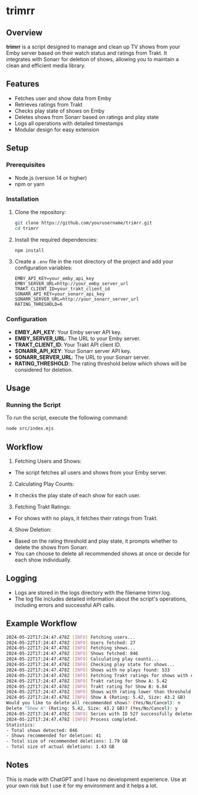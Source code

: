 # trimrr

## Overview

**trimrr** is a script designed to manage and clean up TV shows from your Emby server based on their watch status and ratings from Trakt. It integrates with Sonarr for deletion of shows, allowing you to maintain a clean and efficient media library. 

## Features

- Fetches user and show data from Emby
- Retrieves ratings from Trakt
- Checks play state of shows on Emby
- Deletes shows from Sonarr based on ratings and play state
- Logs all operations with detailed timestamps
- Modular design for easy extension

## Setup

### Prerequisites

- Node.js (version 14 or higher)
- npm or yarn

### Installation

1. Clone the repository:

    ```sh
    git clone https://github.com/yourusername/trimrr.git
    cd trimrr
    ```

2. Install the required dependencies:

    ```sh
    npm install
    ```

3. Create a `.env` file in the root directory of the project and add your configuration variables:

    ```env
    EMBY_API_KEY=your_emby_api_key
    EMBY_SERVER_URL=http://your_emby_server_url
    TRAKT_CLIENT_ID=your_trakt_client_id
    SONARR_API_KEY=your_sonarr_api_key
    SONARR_SERVER_URL=http://your_sonarr_server_url
    RATING_THRESHOLD=6
    ```


### Configuration

- **EMBY_API_KEY**: Your Emby server API key.
- **EMBY_SERVER_URL**: The URL to your Emby server.
- **TRAKT_CLIENT_ID**: Your Trakt API client ID.
- **SONARR_API_KEY**: Your Sonarr server API key.
- **SONARR_SERVER_URL**: The URL to your Sonarr server.
- **RATING_THRESHOLD**: The rating threshold below which shows will be considered for deletion.

## Usage

### Running the Script

To run the script, execute the following command:

```sh
node src/index.mjs
```

## Workflow

1. Fetching Users and Shows:

- The script fetches all users and shows from your Emby server.

2. Calculating Play Counts:

- It checks the play state of each show for each user.

3. Fetching Trakt Ratings:

- For shows with no plays, it fetches their ratings from Trakt.

4. Show Deletion:

- Based on the rating threshold and play state, it prompts whether to delete the shows from Sonarr.
- You can choose to delete all recommended shows at once or decide for each show individually.

## Logging

- Logs are stored in the logs directory with the filename trimrr.log.
- The log file includes detailed information about the script's operations, including errors and successful API calls.

## Example Workflow

```sh
2024-05-22T17:24:47.478Z [INFO] Fetching users...
2024-05-22T17:24:47.478Z [INFO] Users fetched: 27
2024-05-22T17:24:47.478Z [INFO] Fetching shows...
2024-05-22T17:24:47.478Z [INFO] Shows fetched: 846
2024-05-22T17:24:47.478Z [INFO] Calculating play counts...
2024-05-22T17:24:47.478Z [INFO] Checking play state for shows...
2024-05-22T17:24:47.478Z [INFO] Shows with no plays found: 533
2024-05-22T17:24:47.478Z [INFO] Fetching Trakt ratings for shows with no plays...
2024-05-22T17:24:47.478Z [INFO] Trakt rating for Show A: 5.42
2024-05-22T17:24:47.478Z [INFO] Trakt rating for Show B: 6.84
2024-05-22T17:24:47.478Z [INFO] Shows with rating lower than threshold:
2024-05-22T17:24:47.478Z [INFO] Show A (Rating: 5.42, Size: 43.2 GB)
Would you like to delete all recommended shows? (Yes/No/Cancel): n
Delete "Show A" (Rating: 5.42, Size: 43.2 GB)? (Yes/No/Cancel): y
2024-05-22T17:24:47.478Z [INFO] Series with ID 527 successfully deleted from Sonarr.
2024-05-22T17:24:47.478Z [INFO] Process completed.
Statistics:
- Total shows detected: 846
- Shows recommended for deletion: 41
- Total size of recommended deletions: 1.79 GB
- Total size of actual deletions: 1.43 GB
```
## Notes

This is made with ChatGPT and I have no development experience. Use at your own risk but I use it for my environment and it helps a lot.
